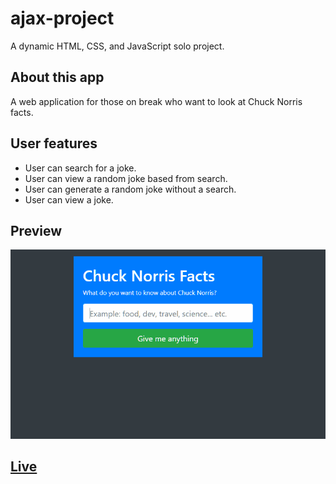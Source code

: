 # ajax-project

A dynamic HTML, CSS, and JavaScript solo project.

## About this app
A web application for those on break who want to look at Chuck Norris facts.

## User features
- User can search for a joke.
- User can view a random joke based from search.
- User can generate a random joke without a search.
- User can view a joke.

## Preview
![alt text](images/app-preview.gif)

## [Live](https://do-jonathan4.github.io/ajax-project/)
